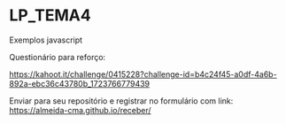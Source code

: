 # LP_TEMA4
Exemplos javascript

Questionário para reforço:

https://kahoot.it/challenge/0415228?challenge-id=b4c24f45-a0df-4a6b-892a-ebc36c43780b_1723766779439

Enviar para seu repositório e registrar no formulário com link: https://almeida-cma.github.io/receber/
